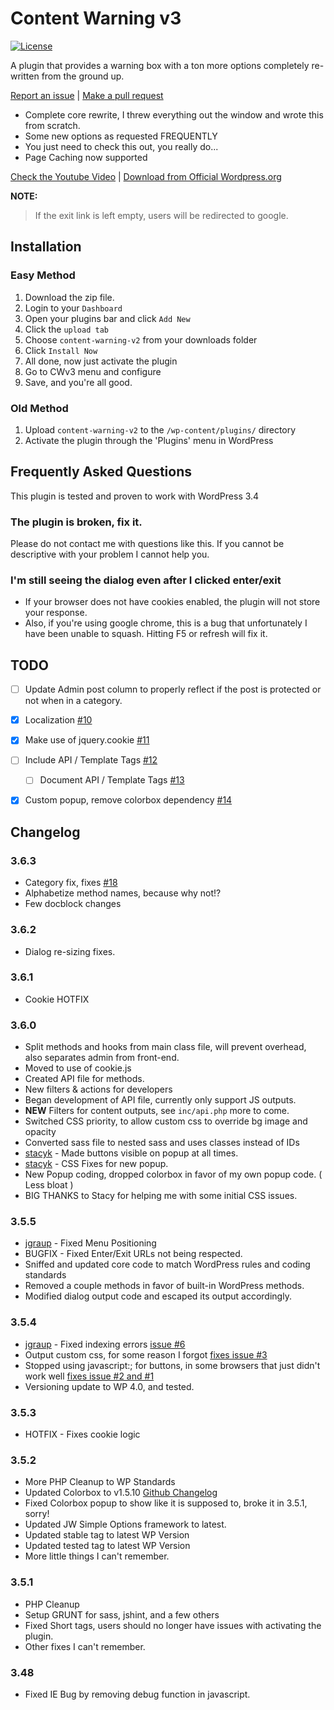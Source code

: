 # Content Warning v3
[![License](http://plugish.com/svg_images/license.svg)](https://wordpress.org/plugins/content-warning-v2/)

A plugin that provides a warning box with a ton more options completely re-written from the ground up.

[Report an issue](https://github.com/JayWood/content-warning-v3/issues) | [Make a pull request](https://github.com/JayWood/content-warning-v3/pulls)

* Complete core rewrite, I threw everything out the window and wrote this from scratch.
* Some new options as requested FREQUENTLY
* You just need to check this out, you really do...
* Page Caching now supported

[Check the Youtube Video](https://www.youtube.com/watch?v=0_ZNojpYuwk) | [Download from Official Wordpress.org](http://wordpress.org/plugins/content-warning-v2)

**NOTE:**

> If the exit link is left empty, users will be redirected to google.

## Installation

### Easy Method

1. Download the zip file.
1. Login to your `Dashboard`
1. Open your plugins bar and click `Add New`
1. Click the `upload tab`
1. Choose `content-warning-v2` from your downloads folder
1. Click `Install Now`
1. All done, now just activate the plugin
1. Go to CWv3 menu and configure
1. Save, and you're all good.

### Old Method
1. Upload `content-warning-v2` to the `/wp-content/plugins/` directory
1. Activate the plugin through the 'Plugins' menu in WordPress

## Frequently Asked Questions

This plugin is tested and proven to work with WordPress 3.4

### The plugin is broken, fix it.

Please do not contact me with questions like this.  If you cannot be descriptive with your problem I cannot help you.

### I'm still seeing the dialog even after I clicked enter/exit

* If your browser does not have cookies enabled, the plugin will not store your response.
* Also, if you're using google chrome, this is a bug that unfortunately I have been unable to squash.  Hitting F5 or refresh will fix it.

## TODO
- [ ] Update Admin post column to properly reflect if the post is protected or not when in a category.
- [x] Localization [#10](https://github.com/JayWood/content-warning-v3/issues/10)
- [x] Make use of jquery.cookie [#11](https://github.com/JayWood/content-warning-v3/issues/11)
- [ ] Include API / Template Tags [#12](https://github.com/JayWood/content-warning-v3/issues/12)
	- [ ] Document API / Template Tags [#13](https://github.com/JayWood/content-warning-v3/issues/13)
- [x] Custom popup, remove colorbox dependency [#14](https://github.com/JayWood/content-warning-v3/issues/14)


## Changelog

### 3.6.3
* Category fix, fixes [#18](https://github.com/JayWood/content-warning-v3/issues/18)
* Alphabetize method names, because why not!?
* Few docblock changes

### 3.6.2
* Dialog re-sizing fixes.

### 3.6.1
* Cookie HOTFIX

### 3.6.0
* Split methods and hooks from main class file, will prevent overhead, also separates admin from front-end.
* Moved to use of cookie.js
* Created API file for methods.
* New filters & actions for developers
* Began development of API file, currently only support JS outputs.
* **NEW** Filters for content outputs, see `inc/api.php` more to come.
* Switched CSS priority, to allow custom css to override bg image and opacity
* Converted sass file to nested sass and uses classes instead of IDs
* [stacyk](https://github.com/stacyk) - Made buttons visible on popup at all times.
* [stacyk](https://github.com/stacyk) - CSS Fixes for new popup.
* New Popup coding, dropped colorbox in favor of my own popup code. ( Less bloat )
* BIG THANKS to Stacy for helping me with some initial CSS issues.

### 3.5.5
* [jgraup](https://github.com/jgraup) - Fixed Menu Positioning
* BUGFIX - Fixed Enter/Exit URLs not being respected.
* Sniffed and updated core code to match WordPress rules and coding standards
* Removed a couple methods in favor of built-in WordPress methods.
* Modified dialog output code and escaped its output accordingly.


### 3.5.4
* [jgraup](https://github.com/jgraup) - Fixed indexing errors [issue #6](https://github.com/JayWood/content-warning-v3/issues/6)
* Output custom css, for some reason I forgot [fixes issue #3](https://github.com/JayWood/content-warning-v3/issues/3)
* Stopped using javascript:; for buttons, in some browsers that just didn't work well [fixes issue #2 and #1](https://github.com/JayWood/content-warning-v3/issues/2)
* Versioning update to WP 4.0, and tested.

### 3.5.3
* HOTFIX - Fixes cookie logic

### 3.5.2
* More PHP Cleanup to WP Standards
* Updated Colorbox to v1.5.10 [Github Changelog](https://github.com/jackmoore/colorbox#changelog)
* Fixed Colorbox popup to show like it is supposed to, broke it in 3.5.1, sorry!
* Updated JW Simple Options framework to latest.
* Updated stable tag to latest WP Version
* Updated tested tag to latest WP Version
* More little things I can't remember.

### 3.5.1
* PHP Cleanup
* Setup GRUNT for sass, jshint, and a few others
* Fixed Short tags, users should no longer have issues with activating the plugin.
* Other fixes I can't remember.

### 3.48
* Fixed IE Bug by removing debug function in javascript.

